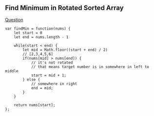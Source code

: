 ## Find Minimum in Rotated Sorted Array 

[Question](https://leetcode.com/problems/find-minimum-in-rotated-sorted-array/description/)

```
var findMin = function(nums) {
    let start = 0
    let end = nums.length - 1

    while(start < end) {
        let mid = Math.floor((start + end) / 2)
        // [2,3,4,5,6]
        if(nums[mid] > nums[end]) {
            // it's not rotated
            // that means target number is in somewhere in left to middle
            start = mid + 1;
        } else {
            // somewhere in right
            end = mid;
        }
    }

    return nums[start];
};
```